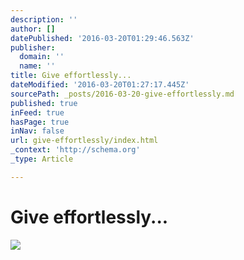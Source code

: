 ```yaml
---
description: ''
author: []
datePublished: '2016-03-20T01:29:46.563Z'
publisher:
  domain: ''
  name: ''
title: Give effortlessly...
dateModified: '2016-03-20T01:27:17.445Z'
sourcePath: _posts/2016-03-20-give-effortlessly.md
published: true
inFeed: true
hasPage: true
inNav: false
url: give-effortlessly/index.html
_context: 'http://schema.org'
_type: Article

---
```

# Give effortlessly...
![](https://the-grid-user-content.s3-us-west-2.amazonaws.com/196e2698-bc3d-4108-b08e-0f026dec9213.png)